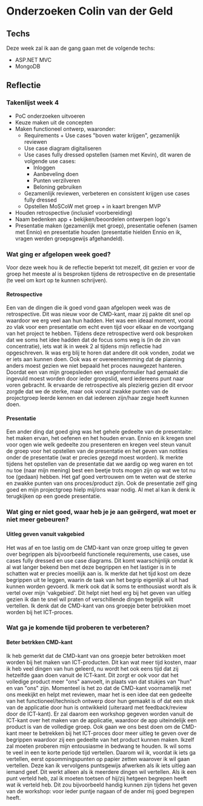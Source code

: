 ﻿# Onderzoeken Colin van der Geld

## Techs

Deze week zal ik aan de gang gaan met de volgende techs:
* ASP.NET MVC
* MongoDB

## Reflectie

### Takenlijst week 4
* PoC onderzoeken uitvoeren
* Keuze maken uit de concepten
* Maken functioneel ontwerp, waaronder:
  * Requirements + Use cases "boven water krijgen", gezamenlijk reviewen
  * Use case diagram digitaliseren
  * Use cases fully dressed opstellen (samen met Kevin), dit waren de volgende use cases:
    * Inloggen
    * Aanbeveling doen
    * Punten verzilveren
    * Beloning gebruiken
  * Gezamenlijk reviewen, verbeteren en consistent krijgen use cases fully dressed
  * Opstellen MoSCoW met groep + in kaart brengen MVP
* Houden retrospective (inclusief voorbereiding)
* Naam bedenken app + bekijken/beoordelen ontwerpen logo's
* Presentatie maken (gezamenlijk met groep), presentatie oefenen (samen met Ennio) en presentatie houden (presentatie hielden Ennio en ik, vragen werden groepsgewijs afgehandeld).

### Wat ging er afgelopen week goed?
Voor deze week hou ik de reflectie beperkt tot mezelf, dit gezien er voor de groep het meeste al is besproken tijdens de retrospective en de presentatie (te veel om kort op te kunnen schrijven).

#### Retrospective
Een van de dingen die ik goed vond gaan afgelopen week was de retrospective. Dit was nieuw voor de CMD-kant, maar zij pakte dit snel op waardoor we erg veel aan hun hadden. Het was een ideaal moment, vooral zo vlak voor een presentatie om echt even tijd voor elkaar en de voortgang van het project te hebben. Tijdens deze retrospective werd ook besproken dat we soms het idee hadden dat de focus soms weg is (in de zin van concentratie), iets wat ik in week 2 al tijdens mijn reflectie had opgeschreven. Ik was erg blij te horen dat andere dit ook vonden, zodat we er iets aan kunnen doen. Ook was er overeenstemming dat de planning anders moest gezien we niet bepaald het proces nauwgezet hanteren. Doordat een van mijn groepsleden een vragenformulier had gemaakt die ingevuld moest worden door ieder groepslid, werd iedereens punt naar voren gebracht. Ik ervaarde de retrospective als plezierig gezien dit ervoor zorgde dat we de sterke, maar ook vooral zwakke punten van de projectgroep leerde kennen en dat iedereen zijn/haar zegje heeft kunnen doen.

#### Presentatie 
Een ander ding dat goed ging was het gehele gedeelte van de presentaite: het maken ervan, het oefenen en het houden ervan. Ennio en ik kregen snel voor ogen wie welk gedeelte zou presenteren en kregen veel steun vanuit de groep voor het opstellen van de presentatie en het geven van notities onder de presentatie (wat er precies gezegd moest worden). Ik merkte tijdens het opstellen van de presentatie dat we aardig op weg waren en tot nu toe (naar mijn mening) best een beetje trots mogen zijn op wat we tot nu toe (gedaan) hebben. Het gaf goed vertrouwen om te weten wat de sterke en zwakke punten van ons proces/product zijn. Ook de presentatie zelf ging goed en mijn projectgroep hielp mij/ons waar nodig. Al met al kan ik denk ik terugkijken op een goede presentatie.

### Wat ging er niet goed, waar heb je je aan geërgerd, wat moet er niet meer gebeuren?

#### Uitleg geven vanuit vakgebied 
Het was af en toe lastig om de CMD-kant van onze groep uitleg te geven over begrippen als bijvoorbeeld functionele requirements, use cases, use cases fully dressed en use case diagrams. Dit komt waarschijnlijk omdat ik al wat langer bekend ben met deze begrippen en het lastiger is in te schatten wat er precies moeilijk aan is. Ik merkte dat het tijd kost om deze begrippen uit te leggen, waarin de taak van het begrip eigenlijk al uit had kunnen worden gevoerd. Ik merk ook dat ik soms te enthousiast wordt als ik vertel over mijn 'vakgebied'. Dit helpt niet heel erg bij het geven van uitleg gezien ik dan te snel wil praten of verschillende dingen tegelijk wilt vertellen. Ik denk dat de CMD-kant van ons groepje beter betrokken moet worden bij het ICT-proces. 

### Wat ga je komende tijd proberen te verbeteren?

#### Beter betrkken CMD-kant
Ik heb gemerkt dat de CMD-kant van ons groepje beter betrokken moet worden bij het maken van ICT-producten. Dit kan wat meer tijd kosten, maar ik heb veel dingen van hun geleerd, nu wordt het ook eens tijd dat zij hetzelfde gaan doen vanuit de ICT-kant. Dit zorgt er ook voor dat het volledige product meer "ons" aanvoelt, in plaats van dat stukjes van "hun" en van "ons" zijn. Momenteel is het zo dat de CMD-kant voornamelijk met ons meekijkt en helpt met reviewen, maar het is een idee dat een gedeelte van het functioneel/technisch ontwerp door hun gemaakt is of dat een stuk van de applicatie door hun is ontwikkeld (uiteraard met feedback/review door de ICT-kant).
Er zal daarom een workshop gegeven worden vanuit de ICT-kant over het maken van de applicatie, waardoor de app uiteindelijk een product is van de volledige groep. Ook gaan we ons best doen om de CMD-kant meer te betrekken bij het ICT-proces door meer uitleg te geven over de begrippen waardoor zij een gedeelte van het product kunnen maken.
Ikzelf zal moeten proberen mijn entousiasme in bedwang te houden. Ik wil soms te veel in een te korte periode tijd vertellen. Daarom wil ik, voordat ik iets ga vertellen, eerst opsommingspunten op papier zetten waarover ik wil gaan vertellen. Deze kan ik vervolgens puntsgewijs afwerken als ik iets uitleg aan iemand geef. Dit werkt alleen als ik meerdere dingen wil vertellen. Als ik een punt verteld heb, zal ik moeten toetsen of hij/zij hetgeen begrepen heeft wat ik verteld heb. Dit zou bijvoorbeeld handig kunnen zijn tijdens het geven van de workshop: voor ieder puntje nagaan of de ander mij goed begrepen heeft.
